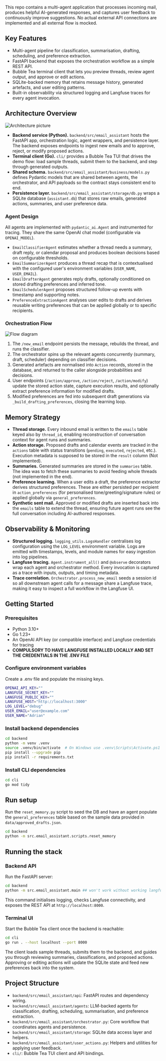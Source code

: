 This repo contains a multi-agent application that processes incoming mail, produces helpful AI-generated responses, and captures user feedback to continuously improve suggestions. No actual external API connections are implemented and all external flow is mocked.

## Key Features
- Multi-agent pipeline for classification, summarisation, drafting, scheduling, and preference extraction.
- FastAPI backend that exposes the orchestration workflow as a simple REST API.
- Bubble Tea terminal client that lets you preview threads, review agent output, and approve or edit actions.
- SQLite-backed memory that retains message history, generated artefacts, and user editing patterns.
- Built-in observability via structured logging and Langfuse traces for every agent invocation.

## Architecture Overview
![Architecture picture](imgs/arch_pic.png)
- **Backend service (Python).** `backend/src/email_assistant` hosts the FastAPI app, orchestration logic, agent wrappers, and persistence layer. The backend exposes endpoints to ingest new emails and to approve, reject, or modify proposed actions.
- **Terminal client (Go).** `cli/` provides a Bubble Tea TUI that drives the demo flow: load sample threads, submit them to the backend, and step through generated outputs.
- **Shared schema.** `backend/src/email_assistant/business/models.py` defines Pydantic models that are shared between agents, the orchestrator, and API payloads so the contract stays consistent end to end.
- **Persistence layer.** `backend/src/email_assistant/storage/db.py` wraps a SQLite database (`assistant.db`) that stores raw emails, generated actions, summaries, and user preference data.

### Agent Design
All agents are implemented with `pydantic_ai.Agent` and instrumented for tracing. They share the same OpenAI chat model (configurable via `OPENAI_MODEL`).
- `EmailClassifierAgent` estimates whether a thread needs a summary, draft reply, or calendar proposal and produces boolean decisions based on configurable thresholds.
- `EmailSummarizerAgent` produces a thread recap that is contextualised with the configured user's environment variables (`USER_NAME`, `USER_EMAIL`).
- `EmailDrafterAgent` generates reply drafts, optionally conditioned on stored drafting preferences and inferred tone.
- `EmailSchedulerAgent` proposes structured follow-up events with timestamp and supporting notes.
- `PreferenceExtractionAgent` analyses user edits to drafts and derives reusable writing preferences that can be applied globally or to specific recipients.

### Orchestration Flow
![Flow diagram](imgs/flow_diag.png)
1. The `/new_email` endpoint persists the message, rebuilds the thread, and runs the classifier.
2. The orchestrator spins up the relevant agents concurrently (summary, draft, scheduler) depending on classifier decisions.
3. Generated artefacts are normalised into `Action` records, stored in the database, and returned to the caller alongside probabilities and decisions.
4. User endpoints (`/action/approve`, `/action/reject`, `/action/modify`) update the stored action state, capture execution results, and optionally extract preference information for modified drafts.
5. Modified preferences are fed into subsequent draft generations via `_build_drafting_preferences`, closing the learning loop.

## Memory Strategy
- **Thread storage.** Every inbound email is written to the `emails` table keyed also by `thread_id`, enabling reconstruction of conversation context for agent runs and summaries.
- **Action storage.** Proposed drafts and calendar events are tracked in the `actions` table with status transitions (`pending`, `executed`, `rejected`, etc.).
Execution metadata is supposed to be stored in the `result` column (Not implemented).
- **Summaries.** Generated summaries are stored in the `summaries` table. The idea was to fetch these summaries to avoid feeding whole threads (not implemented in the end).
- **Preference learning.** When a user edits a draft, the preference extractor derives structured preferences. These are either persisted per recipient in `action_preferences` (for personalised tone/greeting/signature rules) or applied globally via `general_preferences`.
- **Synthetic sent mail.** Approved or modified drafts are inserted back into the `emails` table to extend the thread, ensuring future agent runs see the full conversation including AI-authored responses.

## Observability & Monitoring
- **Structured logging.** `logging_utils.LogsHandler` centralises log configuration using the `LOG_LEVEL` environment variable. Logs are emitted with timestamps, levels, and module names for easy ingestion into log pipelines.
- **Langfuse tracing.** `Agent.instrument_all()` and `@observe` decorators wrap each agent and orchestrator method. Every invocation is captured as a trace with inputs, outputs, and timing metadata.
- **Trace correlation.** `Orchestrator.process_new_email` seeds a session id so all downstream agent calls for a message share a Langfuse trace, making it easy to inspect a full workflow in the Langfuse UI.

## Getting Started

### Prerequisites
- Python 3.10+
- Go 1.23+
- An OpenAI API key (or compatible interface) and Langfuse credentials for tracing
- **COMPULSORY TO HAVE LANGFUSE INSTALLED LOCALLY AND SET THE CREDENTIALS IN THE .ENV FILE**

### Configure environment variables
Create a .env file and populate the missing keys.
```bash
OPENAI_API_KEY=""
LANGFUSE_SECRET_KEY=""
LANGFUSE_PUBLIC_KEY=""
LANGFUSE_HOST="http://localhost:3000"
LOG_LEVEL="debug"
USER_EMAIL="user@example.com"
USER_NAME="Adrian"
```

### Install backend dependencies
```bash
cd backend
python -m venv .venv
source .venv/bin/activate  # On Windows use .venv\Scripts\Activate.ps1
pip install --upgrade pip
pip install -r requirements.txt
```

### Install CLI dependencies
```bash
cd cli
go mod tidy
```

## Run setup
Run the `reset_memory.py` script to seed the DB and have an agent populate the `general_preferences` table based on the sample data provided in `data/approved_drafts.json`.
```bash
cd backend
python -m src.email_assistant.scripts.reset_memory
```

## Running the stack

### Backend API
Run the FastAPI server:
```bash
cd backend
python -m src.email_assistant.main ## won't work without working langfuse setup and creds
```
This command initialises logging, checks Langfuse connectivity, and exposes the REST API at `http://localhost:8000`.

### Terminal UI
Start the Bubble Tea client once the backend is reachable:
```bash
cd cli
go run . --host localhost --port 8000
```
The client loads sample threads, submits them to the backend, and guides you through reviewing summaries, classifications, and proposed actions. Approving or editing actions will update the SQLite state and feed new preferences back into the system.

## Project Structure
- `backend/src/email_assistant/api`: FastAPI routes and dependency wiring.
- `backend/src/email_assistant/agents`: LLM-backed agents for classification, drafting, scheduling, summarisation, and preference extraction.
- `backend/src/email_assistant/orchestrator.py`: Core workflow that coordinates agents and persistence.
- `backend/src/email_assistant/storage`: SQLite data access layer and helpers.
- `backend/src/email_assistant/user_actions.py`: Helpers and utilities for applying user feedback.
- `cli/`: Bubble Tea TUI client and API bindings.
